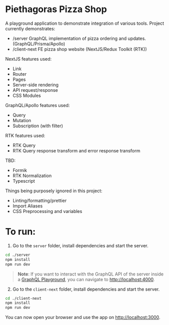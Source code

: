 # Piethagoras Pizza Shop
A playground application to demonstrate integration of various tools. Project currently demonstrates:
- /server GraphQL implementation of pizza ordering and updates. (GraphQL/Prisma/Apollo)
- /client-next FE pizza shop website (NextJS/Redux Toolkit (RTK))

NextJS features used:
- Link
- Router
- Pages
- Server-side rendering
- API request/response
- CSS Modules

GraphQL/Apollo features used:
- Query
- Mutation
- Subscription (with filter)

RTK features used:
- RTK Query
- RTK Query response transform and error response transform

TBD:
- Formik
- RTK Normalization
- Typescript

Things being purposely ignored in this project:
- Linting/formatting/prettier
- Import Aliases
- CSS Preprocessing and variables

# To run:
1. Go to the `server` folder, install dependencies and start the server. 

```sh
cd ./server
npm install
npm run dev
```
> **Note**: If you want to interact with the GraphQL API of the server inside a [GraphQL Playground](https://github.com/prisma/graphql-playground), you can navigate to [http://localhost:4000](http://localhost:4000).


2. Go to the `client-next` folder, install dependencies and start the server. 

```sh
cd ./client-next
npm install
npm run dev
```

You can now open your browser and use the app on [http://localhost:3000](http://localhost:3000).
